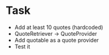 # Task
* Add at least 10 quotes (hardcoded)
* QuoteRetriever -> QuoteProvider
* Add quotable as a quote provider
* Test it
